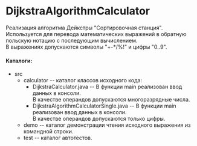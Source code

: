 # DijkstraAlgorithmCalculator
Реализация алгоритма Дейкстры "Сортировочная станция".</br>
Используется для перевода математических выражений в обратную польскую нотацию с последующим вычислением.</br>
В выражениях допускаются символы "+-*/%!" и цифры "0..9". 

#### Каталоги:
- src
    - calculator -- каталог классов исходного кода:
        - DijkstraCalculator.java -- В функции main реализован ввод данных в консоли.</br>
			В качестве операндов допускаются многоразрядные числа.
        - DijkstraAlgorithmCalculatorSingle.java -- В функции main реализован ввод данных в консоли.</br>
			В качестве операндов допускаются только цифры.
    - demo -- каталог демонстрации чтения исходного выражения из командной строки.
    - test -- каталог автотестов.
